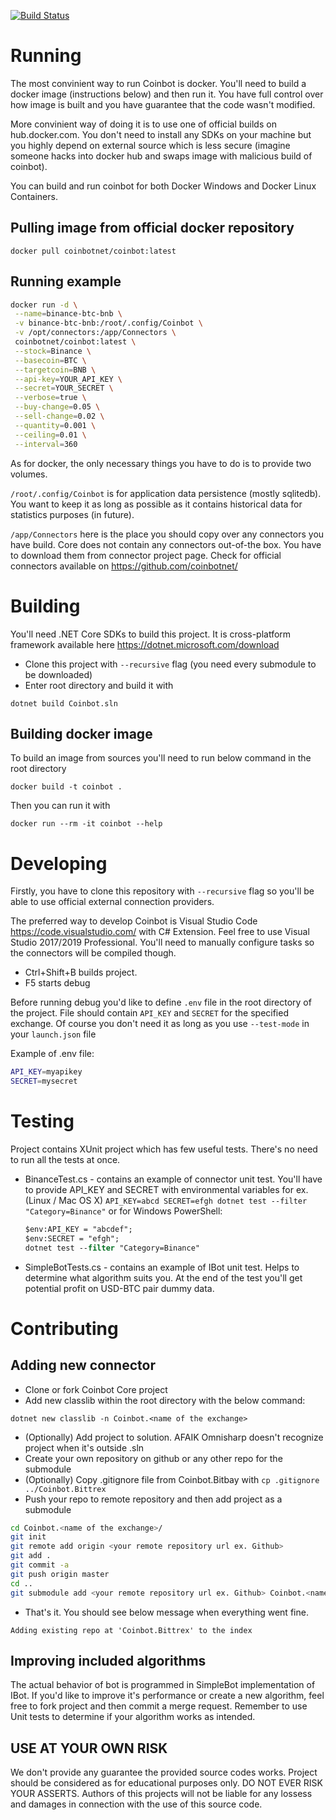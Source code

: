 [![Build Status](https://travis-ci.org/coinbotnet/coinbot.svg?branch=master)](https://travis-ci.org/coinbotnet/coinbot)

# Running

The most convinient way to run Coinbot is docker. You'll need to build a docker image (instructions below) and then run it. You have full control over how image is built and you have guarantee that the code wasn't modified.

More convinient way of doing it is to use one of official builds on hub.docker.com. You don't need to install any SDKs on your machine but you highly depend on external source which is less secure (imagine someone hacks into docker hub and swaps image with malicious build of coinbot).

You can build and run coinbot for both Docker Windows and Docker Linux Containers.

## Pulling image from official docker repository

`docker pull coinbotnet/coinbot:latest`

## Running example

```bash
docker run -d \
 --name=binance-btc-bnb \
 -v binance-btc-bnb:/root/.config/Coinbot \
 -v /opt/connectors:/app/Connectors \
 coinbotnet/coinbot:latest \
 --stock=Binance \
 --basecoin=BTC \
 --targetcoin=BNB \
 --api-key=YOUR_API_KEY \
 --secret=YOUR_SECRET \
 --verbose=true \
 --buy-change=0.05 \
 --sell-change=0.02 \
 --quantity=0.001 \
 --ceiling=0.01 \
 --interval=360
```

As for docker, the only necessary things you have to do is to provide two volumes. 

`/root/.config/Coinbot` is for application data persistence (mostly sqlitedb). You want to keep it as long as possible as it contains historical data for statistics purposes (in future).

`/app/Connectors` here is the place you should copy over any connectors you have build. Core does not contain any connectors out-of-the box. You have to download them from connector project page. Check for official connectors available on https://github.com/coinbotnet/

# Building

You'll need .NET Core SDKs to build this project. It is cross-platform framework available here https://dotnet.microsoft.com/download

* Clone this project with `--recursive` flag (you need every submodule to be downloaded)
* Enter root directory and build it with

`dotnet build Coinbot.sln`

## Building docker image

To build an image from sources you'll need to run below command in the root directory

`docker build -t coinbot .`

Then you can run it with 

`docker run --rm -it coinbot --help`

# Developing

Firstly, you have to clone this repository with `--recursive` flag so you'll be able to use official external connection providers.

The preferred way to develop Coinbot is Visual Studio Code https://code.visualstudio.com/ with C# Extension. Feel free to use Visual Studio 2017/2019 Professional. You'll need to manually configure tasks so the connectors will be compiled though.

* Ctrl+Shift+B builds project.
* F5 starts debug

Before running debug you'd like to define `.env` file in the root directory of the project. File should contain `API_KEY` and `SECRET` for the specified exchange. Of course you don't need it as long as you use `--test-mode` in your `launch.json` file

Example of .env file:

```bash
API_KEY=myapikey
SECRET=mysecret
```

# Testing

Project contains XUnit project which has few useful tests. There's no need to run all the tests at once.

* BinanceTest.cs - contains an example of connector unit test. You'll have to provide API_KEY and SECRET with environmental variables for ex. (Linux / Mac OS X) `API_KEY=abcd SECRET=efgh dotnet test --filter "Category=Binance"` or for Windows PowerShell:

    ```ps
    $env:API_KEY = "abcdef";
    $env:SECRET = "efgh";
    dotnet test --filter "Category=Binance"
    ```
* SimpleBotTests.cs - contains an example of IBot unit test. Helps to determine what algorithm suits you. At the end of the test you'll get potential profit on USD-BTC pair dummy data.

# Contributing

## Adding new connector

* Clone or fork Coinbot Core project
* Add new classlib within the root directory with the below command:

`dotnet new classlib -n Coinbot.<name of the exchange>`
* (Optionally) Add project to solution. AFAIK Omnisharp doesn't recognize project when it's outside .sln
* Create your own repository on github or any other repo for the submodule
* (Optionally) Copy .gitignore file from Coinbot.Bitbay with `cp .gitignore ../Coinbot.Bittrex`
* Push your repo to remote repository and then add project as a submodule
```bash
cd Coinbot.<name of the exchange>/
git init
git remote add origin <your remote repository url ex. Github>
git add .
git commit -a
git push origin master
cd ..
git submodule add <your remote repository url ex. Github> Coinbot.<name of the exchange>/
```
* That's it. You should see below message when everything went fine.

`Adding existing repo at 'Coinbot.Bittrex' to the index`

## Improving included algorithms

The actual behavior of bot is programmed in SimpleBot implementation of IBot. If you'd like to improve it's performance or create a new algorithm, feel free to fork project and then commit a merge request. Remember to use Unit tests to determine if your algorithm works as intended.

## USE AT YOUR OWN RISK

We don't provide any guarantee the provided source codes works. Project should be considered as for educational purposes only. DO NOT EVER RISK YOUR ASSERTS. Authors of this projects will not be liable for any lossess and damages in connection with the use of this source code.